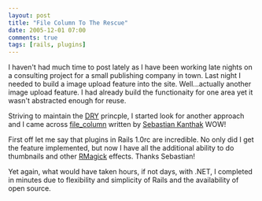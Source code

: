 ```yaml
---
layout: post
title: "File Column To The Rescue"
date: 2005-12-01 07:00
comments: true
tags: [rails, plugins]
---
```

I haven't had much time to post lately as I have been working late nights on a consulting project for a small publishing company in town. Last night I needed to build a image upload feature into the site. Well...actually another image upload feature. I had already build the functionaity for one area yet it wasn't abstracted enough for reuse.

Striving to maintain the [DRY](http://wiki.rubyonrails.com/rails/pages/DRY) princple, I started look for another approach and I came across [file\_column](http://www.kanthak.net/opensource/file_column/) written by [Sebastian Kanthak](http://www.kanthak.net/index.html.) WOW!

First off let me say that plugins in Rails 1.0rc are incredible. No only did I get the feature implemented, but now I have all the additional ability to do thumbnails and other [RMagick](http://rmagick.rubyforge.org/) effects. Thanks Sebastian!

Yet again, what would have taken hours, if not days, with .NET, I completed in minutes due to flexibility and simplicity of Rails and the availability of open source.